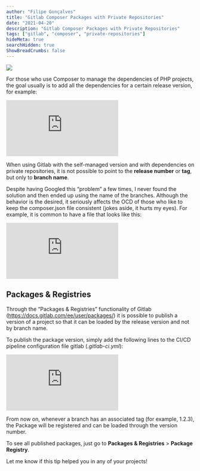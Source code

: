 ```yaml
---
author: "Filipe Gonçalves"
title: "Gitlab Composer Packages with Private Repositories"
date: "2021-04-20"
description: "Gitlab Composer Packages with Private Repositories"
tags: ["gitlab", "composer", "private-repositories"]
hideMeta: true
searchHidden: true
ShowBreadCrumbs: false
---
```


![](https://cdn-images-1.medium.com/max/3200/0*u7fDDmzbbvWuwDLb)

For those who use Composer to manage the dependencies of PHP projects, the goal usually is to add all the dependencies for a certain release version, for example:

 <iframe src="https://medium.com/media/05965c3ebf4144413def4432da859fbf" frameborder=0></iframe>

When using Gitlab with the self-managed version and with dependencies on private repositories, it is not possible to point to the **release number** or **tag**, but only to **branch name**.

Despite having Googled this “problem” a few times, I never found the solution and then ended up using the name of the branches. Although the behavior is the desired, it seriously affects the OCD of those who like to keep the composer.json file consistent (jokes aside, it hurts my eyes).
For example, it is common to have a file that looks like this:

 <iframe src="https://medium.com/media/a4b10f1745e69bdd8d275db22e1ff64b" frameborder=0></iframe>

## **Packages & Registries**

Through the “Packages & Registries” functionality of Gitlab (https://docs.gitlab.com/ee/user/packages/) it is possible to publish a version of a project so that it can be loaded by the release version and not by branch name.

To publish the package version, simply add the following lines to the CI/CD pipeline configuration file gitlab (*.gitlab-ci.yml*):

 <iframe src="https://medium.com/media/bcba674a83f7c68ca29ab714aaa35c97" frameborder=0></iframe>

From now on, whenever a branch has an associated tag (for example, 1.2.3), the Package will be registered and can be loaded through the version number.

To see all published packages, just go to **Packages & Registries**  > **Package Registry**.

Let me know if this tip helped you in any of your projects!
